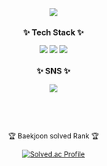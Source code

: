 <div align="center">
  <img src="https://capsule-render.vercel.app/api?type=cylinder&color=gradient&height=100&section=header&text=Welcome%20To%20Hyewon's%20GitHub&fontSize=45" />
</div>

<!--
**Leehyewon96/Leehyewon96** is a ✨ _special_ ✨ repository because its `README.md` (this file) appears on your GitHub profile.


- 🔭 I’m currently working on ...
- 🌱 I’m currently learning ...
- 👯 I’m looking to collaborate on ...
- 🤔 I’m looking for help with ...
- 💬 Ask me about ...
- 📫 How to reach me: ...
- 😄 Pronouns: ...
- ⚡ Fun fact: ...
-->

<h3 align="center">✨ Tech Stack ✨</h3>
<p align="center">
<img src="https://img.shields.io/badge/c++-00599C?style=for-the-badge&logo=cplusplus&logoColor=blue"> <img src="https://img.shields.io/badge/csharp-99CC00?style=for-the-badge&logo=sharp&logoColor=yellow">
<img src="https://img.shields.io/badge/unity-FFFFFF?style=for-the-badge&logo=unity&logoColor=black">
</p>

<h3 align="center">✨ SNS ✨</h3>
<p align="center">
<a href="https://www.instagram.com/hyeoniworld" target="_blank"><img src="https://img.shields.io/badge/Instagram-E4405F?style=flat-square&logo=instagram&logoColor=white"/></a>
</p>

<br>
<div align=center>
	<br>

<br>
<p>🏆 Baekjoon solved Rank 🏆</p>
	
[![Solved.ac Profile](http://mazassumnida.wtf/api/v2/generate_badge?boj=lhw629)](https://solved.ac/lhw629/)
</div>
<br>
